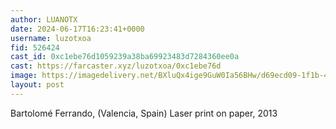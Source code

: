 ```yaml
---
author: LUANOTX
date: 2024-06-17T16:23:41+0000
username: luzotxoa
fid: 526424
cast_id: 0xc1ebe76d1059239a38ba69923483d7284360ee0a
cast: https://farcaster.xyz/luzotxoa/0xc1ebe76d
image: https://imagedelivery.net/BXluQx4ige9GuW0Ia56BHw/d69ecd09-1f1b-465a-7861-1846a6261200/original
layout: post
---
```


Bartolomé Ferrando, (Valencia, Spain)
Laser print on paper, 2013

<img src='https://imagedelivery.net/BXluQx4ige9GuW0Ia56BHw/d69ecd09-1f1b-465a-7861-1846a6261200/original' alt='' referrerpolicy='no-referrer'/>
